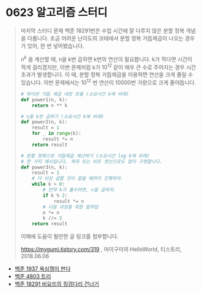# 0623 알고리즘 스터디



> 마지막 스터디 문제 백준 18291번은 수업 시간에 잘 다루지 않은 분할 정복 개념을 다룹니다. 조금 어려운 난이도의 코테에서 분할 정복 거듭제곱이 나오는 경우가 있어, 한 번 넣어봤습니다.
>
> n<sup>k</sup> 을 계산할 때, n을 k번 곱하면 k번의 연산이 필요합니다. k가 작다면 시간이 적게 걸리겠지만, 이번 문제처럼 k가 10<sup>12</sup> 같이 매우 큰 수로 주어지는 경우 시간 초과가 발생합니다. 이 때, 분할 정복 거듭제곱을 이용하면 연산을 크게 줄일 수 있습니다. 이번 문제에서는 10<sup>12</sup> 번 연산이 10000번 가량으로 크게 줄어듭니다.
>
> ```python
> # 파이썬 거듭 제곱 내장 모듈 (소요시간 k에 비례)
> def power1(n, k):
>     return n ** k
> 
> # n을 k번 곱하기 (소요시간 k에 비례)
> def power2(n, k):
>     result = 1
>     for _ in range(k):
>         result *= n
>     return result
> 
> # 분할 정복으로 거듭제곱 계산하기 (소요시간 log k에 비례)
> # 한 가지 예시입니다. 재귀 또는 비트 연산으로도 많이 구현합니다.
> def power3(n, k):
>     result = 1
>     # 더 이상 곱할 것이 없을 때까지 진행하자.
>     while k > 0:
>         # 만약 k가 홀수라면, n을 곱하자.
>         if k % 2:
>             result *= n
>         # 다음 과정을 위한 밑작업
>         n *= n
>         k //= 2
>     return result
> ```
>
> 이해에 도움이 될만한 글 링크를 첨부합니다.
>
> https://mygumi.tistory.com/319 , 마이구미의 HelloWorld, 티스토리, 2018.06.06 



- [백준 1937 욕심쟁이 판다](https://www.acmicpc.net/problem/1937)
- [백준 4803 트리](https://www.acmicpc.net/problem/4803)
- [백준 18291 비요뜨의 징검다리 건너기](https://www.acmicpc.net/problem/18291)
